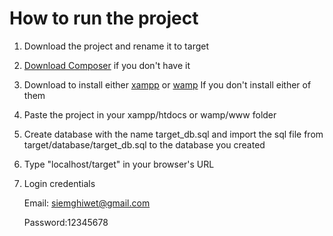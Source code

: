 # How to run the project

1. Download the project and rename it to target

2. <a href="https://getcomposer.org/Composer-Setup.exe">Download Composer<a> if you don't have it

3. Download to install either <a href="https://www.apachefriends.org/download.html">xampp</a> or <a href="https://sourceforge.net/projects/wampserver/">wamp</a> If you don't install either of them

4. Paste the project in your xampp/htdocs or wamp/www folder

5. Create database with the name target_db.sql and import the sql file from target/database/target_db.sql to the database you created

6. Type "localhost/target" in your browser's URL

7. Login credentials

   Email: siemghiwet@gmail.com
   
   Password:12345678

